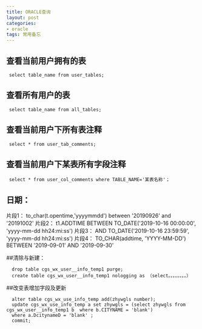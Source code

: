 ```yaml
---
title: ORACLE查询
layout: post
categories:
- oracle
tags: 常用备忘
---
```


## 查看当前用户拥有的表

     select table_name from user_tables;

## 查看所有用户的表
  
     select table_name from all_tables;

## 查看当前用户下所有表注释

     select * from user_tab_comments;

## 查看当前用户下某表所有字段注释

     select * from user_col_comments where TABLE_NAME='某表名称'；

## 日期：

片段1：
      to_char(t.opentime,'yyyymmdd') between '20190926' and '20191002'
片段2：
      t1.ADDTIME BETWEEN TO_DATE('2019-10-16 00:00:00', 'yyyy-mm-dd hh24:mi:ss') 
片段3：
      AND TO_DATE('2019-10-16 23:59:59', 'yyyy-mm-dd hh24:mi:ss')
片段4：
      TO_CHAR(addtime, 'YYYY-MM-DD') BETWEEN '2019-09-01' AND '2019-09-30'

##清除与新建：

      drop table cgs_wx_user__info_temp1 purge;
      create table cgs_wx_user__info_temp1 nologging as （select。。。。。。。。）

##改变表增加字段及更新

      alter table cgs_wx_use_info_temp add(zhywgls number);
      update cgs_wx_use_info_temp a set zhywgls = (select zhywgls from  cgs_wx_user__info_temp1 b  where b.CITYNAME = 'blank')  
      where a.DcitynameD = 'blank' ; 
      commit; 